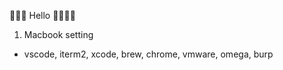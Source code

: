 🌱🌱🌱 Hello 🌱🌱🌱🌱 
  
  
  
1. Macbook setting
- vscode, iterm2, xcode, brew, chrome, vmware, omega, burp


  
<!---
soovwv/soovwv is a ✨ special ✨ repository because its `README.md` (this file) appears on your GitHub profile.
You can click the Preview link to take a look at your changes.
--->
